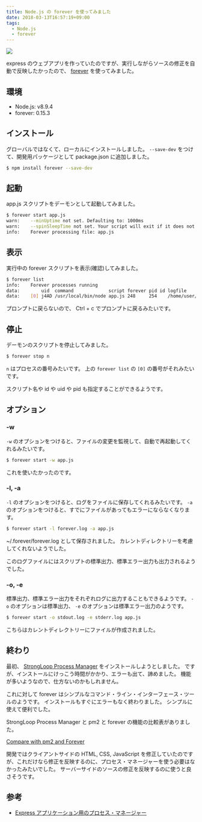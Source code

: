 ```yaml
---
title: Node.js の forever を使ってみました
date: 2018-03-13T16:57:19+09:00
tags:
  - Node.js
  - forever
---
```


![](https://camo.githubusercontent.com/e5d5a4aa6de4bdb1ac3317177274bcf3bd254249/68747470733a2f2f6e6f6465692e636f2f6e706d2f666f72657665722e706e673f646f776e6c6f6164733d7472756526646f776e6c6f616452616e6b3d74727565)

<!--more-->

express のウェブアプリを作っていたのですが、実行しながらソースの修正を自動で反映したかったので、 [forever](https://github.com/foreverjs/forever) を使ってみました。

## 環境

* Node.js: v8.9.4
* forever: 0.15.3

## インストール

グローバルではなくて、ローカルにインストールしました。
`--save-dev` をつけて、開発用パッケージとして package.json に追加しました。

```bash
$ npm install forever --save-dev
```

## 起動

app.js スクリプトをデーモンとして起動してみました。

```bash
$ forever start app.js
warn:    --minUptime not set. Defaulting to: 1000ms
warn:    --spinSleepTime not set. Your script will exit if it does not stay up for at least 1000ms
info:    Forever processing file: app.js
```

## 表示

実行中の forever スクリプトを表示(確認)してみました。

```bash
$ forever list
info:    Forever processes running
data:        uid  command             script forever pid id logfile                      uptime
data:    [0] j4AD /usr/local/bin/node app.js 248     254    /home/user/.forever/j4AD.log 0:0:0:14.878
```

プロンプトに戻らないので、 Ctrl + c でプロンプトに戻るみたいです。

## 停止

デーモンのスクリプトを停止してみました。

```bash
$ forever stop n
```

`n` はプロセスの番号みたいです。
上の `forever list` の `[0]` の番号がそれみたいです。

スクリプト名や id や uid や pid も指定することができるようです。

## オプション

### -w

`-w` のオプションをつけると、ファイルの変更を監視して、自動で再起動してくれるみたいです。

```bash
$ forever start -w app.js
```

これを使いたかったのです。

### -l, -a

`-l` のオプションをつけると、ログをファイルに保存してくれるみたいです。
`-a` のオプションをつけると、すでにファイルがあってもエラーにならなくなります。

```bash
$ forever start -l forever.log -a app.js
```

~/.forever/forever.log として保存されました。
カレントディレクトリーを考慮してくれないようでした。

このログファイルにはスクリプトの標準出力、標準エラー出力も出力されるようでした。

### -o, -e

標準出力、標準エラー出力をそれぞれログに出力することもできるようです。
`-o` のオプションは標準出力、 `-e` のオプションは標準エラー出力のようです。

```bash
$ forever start -o stdout.log -e stderr.log app.js
```

こちらはカレントディレクトリーにファイルが作成されました。

## 終わり

最初、 [StrongLoop Process Manager](http://strong-pm.io/) をインストールしようとしました。
ですが、インストールにけっこう時間がかかり、エラーも出て、諦めました。
機能が多いようなので、仕方ないのかもしれません。

これに対して forever はシンプルなコマンド・ライン・インターフェース・ツールのようです。
インストールもすぐにエラーもなく終わりました。
シンプルに使えて便利でした。

StrongLoop Process Manager と pm2 と forever の機能の比較表がありました。

[Compare with pm2 and Forever](http://strong-pm.io/compare/)

開発ではクライアントサイドの HTML, CSS, JavaScript を修正していたのですが、これだけなら修正を反映するのに、プロセス・マネージャーを使う必要はなかったみたいでした。
サーバーサイドのソースの修正を反映するのに使うと良さそうです。

## 参考

* [Express アプリケーション用のプロセス・マネージャー](https://expressjs.com/ja/advanced/pm.html)
